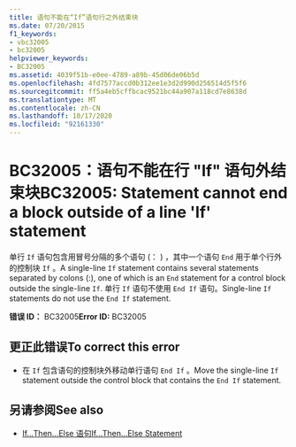 ```yaml
---
title: 语句不能在“If”语句行之外结束块
ms.date: 07/20/2015
f1_keywords:
- vbc32005
- bc32005
helpviewer_keywords:
- BC32005
ms.assetid: 4039f51b-e0ee-4789-a89b-45d06de06b5d
ms.openlocfilehash: 4fd7577accd0b312ee1e3d2d990d256514d5f5f6
ms.sourcegitcommit: ff5a4eb5cffbcac9521bc44a907a118cd7e8638d
ms.translationtype: MT
ms.contentlocale: zh-CN
ms.lasthandoff: 10/17/2020
ms.locfileid: "92161330"
---
```

# <a name="bc32005-statement-cannot-end-a-block-outside-of-a-line-if-statement"></a><span data-ttu-id="2163e-102">BC32005：语句不能在行 "If" 语句外结束块</span><span class="sxs-lookup"><span data-stu-id="2163e-102">BC32005: Statement cannot end a block outside of a line 'If' statement</span></span>

<span data-ttu-id="2163e-103">单行 `If` 语句包含用冒号分隔的多个语句 (： ) ，其中一个语句 `End` 用于单个行外的控制块 `If` 。</span><span class="sxs-lookup"><span data-stu-id="2163e-103">A single-line `If` statement contains several statements separated by colons (:), one of which is an `End` statement for a control block outside the single-line `If`.</span></span> <span data-ttu-id="2163e-104">单行 `If` 语句不使用 `End If` 语句。</span><span class="sxs-lookup"><span data-stu-id="2163e-104">Single-line `If` statements do not use the `End If` statement.</span></span>

 <span data-ttu-id="2163e-105">**错误 ID：** BC32005</span><span class="sxs-lookup"><span data-stu-id="2163e-105">**Error ID:** BC32005</span></span>

## <a name="to-correct-this-error"></a><span data-ttu-id="2163e-106">更正此错误</span><span class="sxs-lookup"><span data-stu-id="2163e-106">To correct this error</span></span>

- <span data-ttu-id="2163e-107">在 `If` 包含语句的控制块外移动单行语句 `End If` 。</span><span class="sxs-lookup"><span data-stu-id="2163e-107">Move the single-line `If` statement outside the control block that contains the `End If` statement.</span></span>

## <a name="see-also"></a><span data-ttu-id="2163e-108">另请参阅</span><span class="sxs-lookup"><span data-stu-id="2163e-108">See also</span></span>

- [<span data-ttu-id="2163e-109">If...Then...Else 语句</span><span class="sxs-lookup"><span data-stu-id="2163e-109">If...Then...Else Statement</span></span>](../statements/if-then-else-statement.md)
